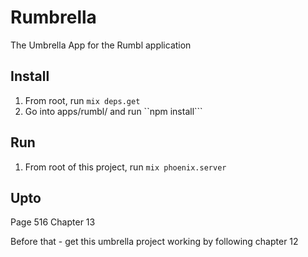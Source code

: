 # Rumbrella

The Umbrella App for the Rumbl application

## Install

1. From root, run ```mix deps.get```
2. Go into apps/rumbl/ and run ``npm install```

## Run

1. From root of this project, run ```mix phoenix.server```

## Upto
Page 516
Chapter 13

Before that - get this umbrella project working by following chapter 12